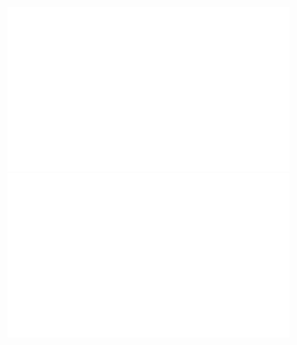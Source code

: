![Statistics Overview](https://raw.githubusercontent.com/DarkiBoi/github-stats/master/generated/overview.svg)  ![Languages Overview](https://raw.githubusercontent.com/DarkiBoi/github-stats/master/generated/languages.svg)
